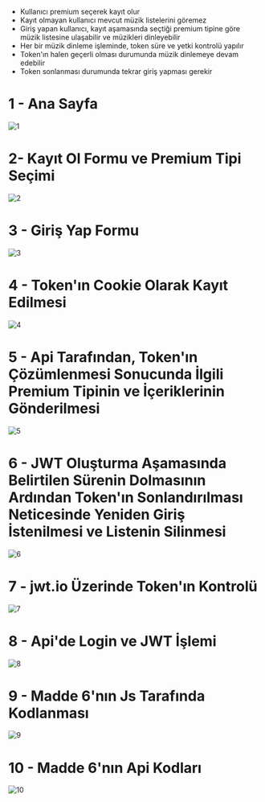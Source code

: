 - Kullanıcı premium seçerek kayıt olur
- Kayıt olmayan kullanıcı mevcut müzik listelerini göremez
- Giriş yapan kullanıcı, kayıt aşamasında seçtiği premium tipine göre müzik listesine ulaşabilir ve müzikleri dinleyebilir
- Her bir müzik dinleme işleminde, token süre ve yetki kontrolü yapılır
- Token'ın halen geçerli olması durumunda müzik dinlemeye devam edebilir
- Token sonlanması durumunda tekrar giriş yapması gerekir


# 1 - Ana Sayfa
![1](https://github.com/user-attachments/assets/b2acb826-7c74-4ba1-906d-7147f2eca505)

# 2- Kayıt Ol Formu ve Premium Tipi Seçimi
![2](https://github.com/user-attachments/assets/61afd8a1-1ffd-40af-b854-ac50af1fd755)

# 3 - Giriş Yap Formu
![3](https://github.com/user-attachments/assets/7a78843f-52fa-4a90-8a4e-0b14a9ab6ffa)

# 4 - Token'ın Cookie Olarak Kayıt Edilmesi
![4](https://github.com/user-attachments/assets/7321f0ea-c4bc-4967-b963-30da88bd9cb6)

# 5 - Api Tarafından, Token'ın Çözümlenmesi Sonucunda İlgili Premium Tipinin ve İçeriklerinin Gönderilmesi
![5](https://github.com/user-attachments/assets/ce8a07d8-f20a-41f2-acd3-3d072fc7cf1e)

# 6 - JWT Oluşturma Aşamasında Belirtilen Sürenin Dolmasının Ardından Token'ın Sonlandırılması Neticesinde Yeniden Giriş İstenilmesi ve Listenin Silinmesi
![6](https://github.com/user-attachments/assets/0cef8b69-b5cc-4a4a-a2d6-0624b49fb853)

# 7 - jwt.io Üzerinde Token'ın Kontrolü
![7](https://github.com/user-attachments/assets/728e0ac6-70db-48da-b1dc-5072504ca950)

# 8 - Api'de Login ve JWT İşlemi
![8](https://github.com/user-attachments/assets/47d548cb-f9f6-41d5-8a87-e1e30779c108)

# 9 - Madde 6'nın Js Tarafında Kodlanması
![9](https://github.com/user-attachments/assets/c08c3081-413e-4c74-9728-2144575a1aaf)

# 10 - Madde 6'nın Api Kodları
![10](https://github.com/user-attachments/assets/87283da8-edd8-4ca5-a0c3-336f307be091)

